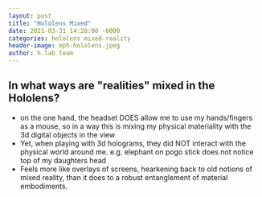 ```yaml
---
layout: post
title: "Hololens Mixed"
date: 2021-03-31 14:28:00 -0000
categories: hololens mixed-reality
header-image: mph-hololens.jpeg
author: h.lab team
---
```


## In what ways are "realities" mixed in the Hololens?

* on the one hand, the headset DOES allow me to use my hands/fingers as a mouse, so in a way this is mixing my physical materiality with the 3d digital objects in the view
* Yet, when playing with 3d holograms, they did NOT interact with the physical world around me. e.g. elephant on pogo stick does not notice top of my daughters head
* Feels more like overlays of screens, hearkening back to old notions of mixed reality, than it does to a robust entanglement of material embodiments. 